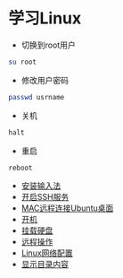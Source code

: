 # 学习Linux

* 切换到root用户
```bash
su root
```

* 修改用户密码
```bash
passwd usrname
```

* 关机
```bash
halt
```

* 重启
```bash
reboot
```

* [安装输入法](install-input-method.md)
* [开启SSH服务](open-ssh-service.md)
* [MAC远程连接Ubuntu桌面](mac-remote-connection-ubuntu-desktop.md)
* [开机](shutdown.md)
* [挂载硬盘](mount-harddisk.md)
* [远程操作](remote-operation.md)
* [Linux⽹络配置](linux-network-config.md)
* [显示目录内容](list-directory-contents.md)
